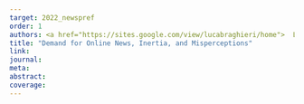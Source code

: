 ```yaml
---
target: 2022_newspref
order: 1
authors: <a href="https://sites.google.com/view/lucabraghieri/home">  Luca Braghieri  </a> and  <a href="https://hannahtrachtman.com/"> Hannah Trachtman </a>
title: "Demand for Online News, Inertia, and Misperceptions"
link: 
journal: 
meta: 
abstract: 
coverage:
---
```

